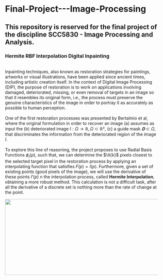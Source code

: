 # Final-Project---Image-Processing
## This repository is reserved for the final project of the discipline SCC5830 - Image Processing and Analysis.
### Hermite RBF Interpolation Digital Inpainting
\
	Inpainting techniques, also known as restoration strategies for paintings, artworks or visual illustrations, have been applied since ancient times, including artistic creation itself. In the context of Digital Image Processing (DIP), the purpose of restoration is to work on applications involving damaged, deteriorated, missing, or even removal of targets in an image so that it resembles its original form, i.e., the process must preserve the genuine characteristics of the image in order to portray it as accurately as possible to human perception.\
\
	One of the first restoration processes was presented by Bertalmio et al, where the original formulation in order to recover an image (a) assumes as input the (b) deteriorated image $I:Ω → ℝ, Ω ⊂ ℝ²$, (c) a guide mask $𝐃 ⊂ Ω$, that discriminates the information from the deteriorated region of the image $I$.\
  \
	To explore this line of reasoning, the project proposes to use Radial Basis Functions $\phi_i(p)$, such that, we can determine the $\it{k}$ pixels closest to the selected target pixel in the restoration process by applying an interpolating function that satisfies $F(p) = I(p)$. Furthermore, given a set of existing points (good pixels of the image), we will use the derivative of these points $I’(p)$ n the interpolation process, called  $\textbf{Hermite Interpolation}$, obtaining a more robust method. This calculation is not a difficult task, after all the derivative of a discrete set is nothing more than the rate of change at the point.

<p align="center">
	<img align="center" width="700" height="250" src="https://user-images.githubusercontent.com/96217617/172216241-21a8ba08-3453-4e95-97ac-2b882565967a.png">
</p>
